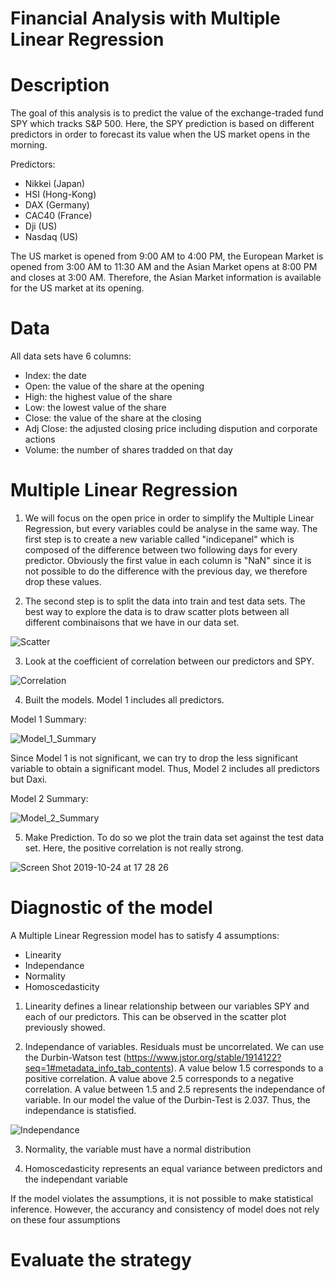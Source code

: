 # Financial Analysis with Multiple Linear Regression
# Description

The goal of this analysis is to predict the value of the exchange-traded fund SPY which tracks S&P 500. Here, the SPY prediction is based on different predictors in order to forecast its value when the US market opens in the morning. 

Predictors:

- Nikkei (Japan)
- HSI (Hong-Kong)
- DAX (Germany)
- CAC40 (France)
- Dji (US)
- Nasdaq (US)

The US market  is opened from 9:00 AM to 4:00 PM, the European Market is opened from 3:00 AM to 11:30 AM and the Asian Market opens at 8:00 PM and closes at 3:00 AM. Therefore, the Asian Market information is available for the US market at its opening. 

# Data

All data sets have 6 columns:

- Index: the date
- Open: the value of the share at the opening
- High: the highest value of the share
- Low: the lowest value of the share
- Close: the value of the share at the closing
- Adj Close: the adjusted closing price including dispution and corporate actions 
- Volume: the number of shares tradded on that day

# Multiple Linear Regression

1) We will focus on the open price in order to simplify the Multiple Linear Regression, but every variables could be analyse in the same way. 
The first step is to create a new variable called "indicepanel" which is composed of the difference between two following days for every predictor. Obviously the first value in each column is "NaN" since it is not possible to do the difference with the previous day, we therefore drop these values. 

2) The second step is to split the data into train and test data sets. The best way to explore the data is to draw scatter plots between all different combinaisons that we have in our data set. 

![Scatter](https://user-images.githubusercontent.com/55028120/67499099-673bee00-f678-11e9-8bcb-ba97392d9ee4.png)


3) Look at the coefficient of correlation between our predictors and SPY. 

![Correlation](https://user-images.githubusercontent.com/55028120/67499982-e120a700-f679-11e9-9fc2-00f9e8162fb5.png)

4) Built the models. Model 1 includes all predictors.

Model 1 Summary:

![Model_1_Summary](https://user-images.githubusercontent.com/55028120/67503304-4d51d980-f67f-11e9-94fa-4eb6ad003d9f.png)

Since Model 1 is not significant, we can try to drop the less significant variable to obtain a significant model. Thus, Model 2 includes all predictors but Daxi.

Model 2 Summary:

![Model_2_Summary](https://user-images.githubusercontent.com/55028120/67503631-df59e200-f67f-11e9-8fae-297bc9b1fc55.png)


5) Make Prediction. To do so we plot the train data set against the test data set. Here, the positive correlation is not really strong. 

![Screen Shot 2019-10-24 at 17 28 26](https://user-images.githubusercontent.com/55028120/67505753-bfc4b880-f683-11e9-8e64-769e59a831af.png)


# Diagnostic of the model

A Multiple Linear Regression model has to satisfy 4 assumptions:

- Linearity
- Independance
- Normality
- Homoscedasticity

1) Linearity defines a linear relationship between our variables SPY and each of our predictors. This can be observed in the scatter plot previously showed. 

2) Independance of variables. Residuals must be uncorrelated. We can use the Durbin-Watson test (https://www.jstor.org/stable/1914122?seq=1#metadata_info_tab_contents). A value below 1.5 corresponds to a positive correlation. A value above 2.5 corresponds to a negative correlation. A value between 1.5 and 2.5 represents the independance of variable. In our model the value of the Durbin-Test is 2.037. Thus, the independance is statisfied. 

![Independance](https://user-images.githubusercontent.com/55028120/67507941-e389fd80-f687-11e9-819b-f53b46864d03.png)

3) Normality, the variable must have a normal distribution

4) Homoscedasticity represents an equal variance between predictors and the independant variable

If the model violates the assumptions, it is not possible to make statistical inference. However, the accurancy and consistency of model does not rely on these four assumptions

# Evaluate the strategy

